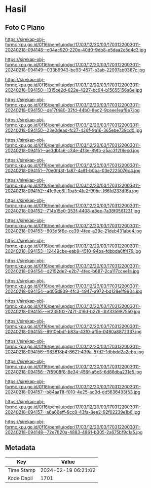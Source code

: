 # Hasil

## Foto C Plano

https://sirekap-obj-formc.kpu.go.id/0f16/pemilu/pdpr/17/03/12/20/03/1703122003011-20240218-094148--c04ac920-220e-40d0-9db8-e5daa2c5d4c3.jpg

https://sirekap-obj-formc.kpu.go.id/0f16/pemilu/pdpr/17/03/12/20/03/1703122003011-20240218-094149--033b9943-be93-4571-a3ab-22097ab0367c.jpg

https://sirekap-obj-formc.kpu.go.id/0f16/pemilu/pdpr/17/03/12/20/03/1703122003011-20240218-094150--1315ce2d-622e-4227-bc94-b15655156a6e.jpg

https://sirekap-obj-formc.kpu.go.id/0f16/pemilu/pdpr/17/03/12/20/03/1703122003011-20240218-094150--de17f480-32fd-44b0-8ec2-9ceee1eaf8e7.jpg

https://sirekap-obj-formc.kpu.go.id/0f16/pemilu/pdpr/17/03/12/20/03/1703122003011-20240218-094150--23e0dead-fc27-426f-9a16-365ebe739cd0.jpg

https://sirekap-obj-formc.kpu.go.id/0f16/pemilu/pdpr/17/03/12/20/03/1703122003011-20240218-094151--ae3db1a6-c34e-413e-89fb-a5ac312f6ecd.jpg

https://sirekap-obj-formc.kpu.go.id/0f16/pemilu/pdpr/17/03/12/20/03/1703122003011-20240218-094151--70e0fd3f-1a87-4a81-b0ba-03e2225076c4.jpg

https://sirekap-obj-formc.kpu.go.id/0f16/pemilu/pdpr/17/03/12/20/03/1703122003011-20240218-094152--41e9ee8f-1ba5-4fc2-995c-f66fd233df6a.jpg

https://sirekap-obj-formc.kpu.go.id/0f16/pemilu/pdpr/17/03/12/20/03/1703122003011-20240218-094152--714b15e0-353f-4408-a8ee-7a38f0561231.jpg

https://sirekap-obj-formc.kpu.go.id/0f16/pemilu/pdpr/17/03/12/20/03/1703122003011-20240218-094153--803d5f6e-ce39-4fee-a39e-21deb431abe4.jpg

https://sirekap-obj-formc.kpu.go.id/0f16/pemilu/pdpr/17/03/12/20/03/1703122003011-20240218-094153--12449cbe-eab9-4510-94ba-fdbbda6ff479.jpg

https://sirekap-obj-formc.kpu.go.id/0f16/pemilu/pdpr/17/03/12/20/03/1703122003011-20240218-094154--d2152de2-e2b7-4fec-b687-2ca117ccee1a.jpg

https://sirekap-obj-formc.kpu.go.id/0f16/pemilu/pdpr/17/03/12/20/03/1703122003011-20240218-094154--ad05d939-4fc3-4947-a972-bd128e1f9934.jpg

https://sirekap-obj-formc.kpu.go.id/0f16/pemilu/pdpr/17/03/12/20/03/1703122003011-20240218-094155--ef235f02-747f-416d-b279-db1335987550.jpg

https://sirekap-obj-formc.kpu.go.id/0f16/pemilu/pdpr/17/03/12/20/03/1703122003011-20240218-094155--8910ebdf-b83a-43f0-af5e-0490a8872337.jpg

https://sirekap-obj-formc.kpu.go.id/0f16/pemilu/pdpr/17/03/12/20/03/1703122003011-20240218-094156--982618b4-8621-439a-87d2-1dbbdd2a2ebb.jpg

https://sirekap-obj-formc.kpu.go.id/0f16/pemilu/pdpr/17/03/12/20/03/1703122003011-20240218-094156--7f5908f8-8e34-456f-a5c5-6d86dba231e5.jpg

https://sirekap-obj-formc.kpu.go.id/0f16/pemilu/pdpr/17/03/12/20/03/1703122003011-20240218-094157--b84aa11f-f010-4e25-ad3d-dd5636493f53.jpg

https://sirekap-obj-formc.kpu.go.id/0f16/pemilu/pdpr/17/03/12/20/03/1703122003011-20240218-094157--a6a66eff-9cc8-43fa-8ee2-92f02239e1b6.jpg

https://sirekap-obj-formc.kpu.go.id/0f16/pemilu/pdpr/17/03/12/20/03/1703122003011-20240218-094148--72e7820a-4883-4861-b305-2a675bf9c1a5.jpg


## Metadata

| Key        | Value               |
| ---------- | ------------------- |
| Time Stamp | 2024-02-19 06:21:02 |
| Kode Dapil | 1701                |




